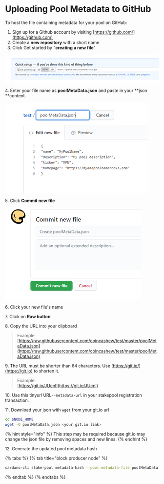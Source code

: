 # Uploading Pool Metadata to GitHub

To host the file containing metadata for your pool on GitHub:

1. Sign up for a Github account by visiting [https://github.com/](https://github.com)
2. Create a **new repository** with a short name
3. Click Get started by "**creating a new file**"

![](../../../../.gitbook/assets/git1.png)

4\. Enter your file name as **poolMetaData.json** and paste in your **json **content.

![](../../../../.gitbook/assets/git2.png)

5\. Click **Commit new file**

![](../../../../.gitbook/assets/git3.png)

6\. Click your new file's name

7\. Click on **Raw button**

8\. Copy the URL into your clipboard

> Example: [https://raw.githubusercontent.com/coincashew/test/master/poolMetaData.json](https://raw.githubusercontent.com/coincashew/test/master/poolMetaData.json)

9\. The URL must be shorter than 64 characters. Use [https://git.io/](https://git.io) to shorten it.

> Example:\
> [https://git.io/JUcnl](https://git.io/JUcnl)

10\. Use this tinyurl URL`--metadata-url` in your stakepool registration transaction.

11\. Download your json with `wget` from your git.io url

```bash
cd $NODE_HOME
wget -O poolMetaData.json <your git.io link>
```

{% hint style="info" %}
This step may be required because git.io may change the json file by removing spaces and new lines.
{% endhint %}

12\. Generate the updated pool metadata hash

{% tabs %}
{% tab title="block producer node" %}
```bash
cardano-cli stake-pool metadata-hash --pool-metadata-file poolMetaData.json > poolMetaDataHash.txt
```
{% endtab %}
{% endtabs %}
